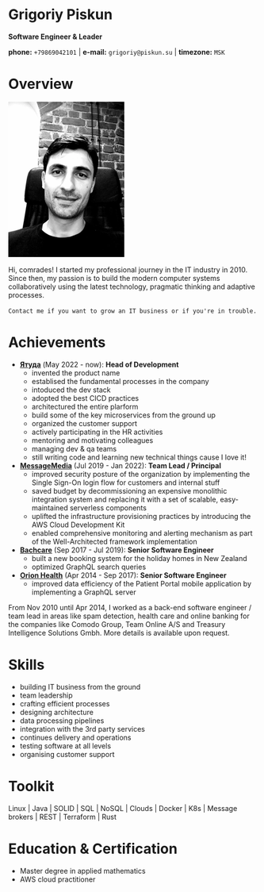 # Grigoriy Piskun

**Software Engineer & Leader**

**phone:** `+79869042101` | **e-mail:** `grigoriy@piskun.su` | **timezone:** `MSK`

# Overview

![ava](ava.png)

Hi, comrades! I started my professional journey in the IT industry in 2010. Since then, my passion is to build the modern computer systems collaboratively using the latest technology, pragmatic thinking and adaptive processes.

`Contact me if you want to grow an IT business or if you're in trouble.`

# Achievements

- **[Ятуда](https://yatuda.com)** (May 2022 - now): **Head of Development**
  - invented the product name
  - establised the fundamental processes in the company
  - intoduced the dev stack
  - adopted the best CICD practices
  - architectured the entire plarform
  - build some of the key microservices from the ground up
  - organized the customer support
  - actively participating in the HR activities
  - mentoring and motivating colleagues
  - managing dev & qa teams
  - still writing code and learning new technical things cause I love it!
- **[MessageMedia](https://messagemedia.com)** (Jul 2019 - Jan 2022): **Team Lead / Principal**
  - improved security posture of the organization by implementing the Single Sign-On login flow for customers and internal stuff
  - saved budget by decommissioning an expensive monolithic integration system and replacing it with a set of scalable, easy-maintained serverless components
  - uplifted the infrastructure provisioning practices by introducing the AWS Cloud Development Kit
  - enabled comprehensive monitoring and alerting mechanism as part of the Well-Architected framework implementation
- **[Bachcare](https://www.bachcare.co.nz/)** (Sep 2017 - Jul 2019): **Senior Software Engineer**
  - built a new booking system for the holiday homes in New Zealand
  - optimized GraphQL search queries
- **[Orion Health](https://orionhealth.com)** (Apr 2014 - Sep 2017): **Senior Software Engineer**
  - improved data efficiency of the Patient Portal mobile application by implementing a GraphQL server

From Nov 2010 until Apr 2014, I worked as a back-end software engineer / team lead in areas like spam detection, health care and online banking for the companies like Comodo Group, Team Online A/S and Treasury Intelligence Solutions Gmbh. More details is available upon request.

# Skills

- building IT business from the ground
- team leadership
- crafting efficient processes
- designing architecture
- data processing pipelines
- integration with the 3rd party services
- continues delivery and operations
- testing software at all levels
- organising customer support

# Toolkit

Linux | Java | SOLID | SQL | NoSQL | Clouds | Docker | K8s | Message brokers | REST | Terraform | Rust

# Education & Certification

- Master degree in applied mathematics
- AWS cloud practitioner